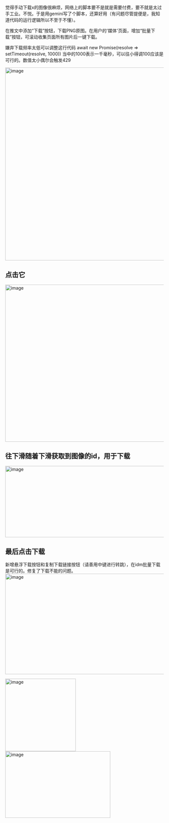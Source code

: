 觉得手动下载x的图像很麻烦，网络上的脚本要不是就是需要付费，要不就是太过手工业。不悦。于是用gemini写了个脚本，还算好用（有问题尽管提便是，我知道代码的运行逻辑所以不至于不懂）。

在推文中添加“下载”按钮，下载PNG原图。在用户的'媒体'页面，增加“批量下载”按钮，可滚动收集页面所有图片后一键下载。

嫌弃下载频率太低可以调整这行代码 await new Promise(resolve => setTimeout(resolve, 1000))
当中的1000表示一千毫秒，可以往小得调100应该是可行的。数值太小偶尔会触发429

<img width="637" height="614" alt="image" src="https://github.com/user-attachments/assets/f3e997fd-94da-4e33-a590-54ec5284dd76" />

## 点击它 ##

<img width="620" height="500" alt="image" src="https://github.com/user-attachments/assets/de87ed4b-3f67-4acc-8552-55a951941132" />

## 往下滑随着下滑获取到图像的id，用于下载 ##

<img width="609" height="227" alt="image" src="https://github.com/user-attachments/assets/56dfd951-1976-41ba-91f9-c2f1714ea1c2" />

## 最后点击下载 ##

新增悬浮下载按钮和复制下载链接按钮（请善用中键进行转跳），在idm批量下载是可行的。修复了下载不能的问题。
<img width="620" height="320" alt="image" src="https://github.com/user-attachments/assets/ce75520a-b84a-4c13-9e5b-c310369147f3" />

<img width="224" height="231" alt="image" src="https://github.com/user-attachments/assets/026dca7c-db41-4e96-ac48-24a8e38db787" />
<img width="334" height="212" alt="image" src="https://github.com/user-attachments/assets/3bb649e0-31ea-48e6-b045-0eb02d96ef67" />



